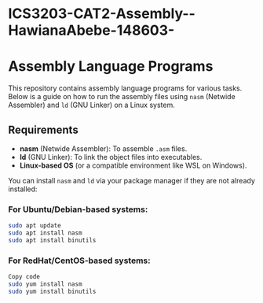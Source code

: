 # ICS3203-CAT2-Assembly--HawianaAbebe-148603-

# Assembly Language Programs

This repository contains assembly language programs for various tasks. Below is a guide on how to run the assembly files using `nasm` (Netwide Assembler) and `ld` (GNU Linker) on a Linux system.

## Requirements

- **nasm** (Netwide Assembler): To assemble `.asm` files.
- **ld** (GNU Linker): To link the object files into executables.
- **Linux-based OS** (or a compatible environment like WSL on Windows).

You can install `nasm` and `ld` via your package manager if they are not already installed:

### For Ubuntu/Debian-based systems:
```bash
sudo apt update
sudo apt install nasm
sudo apt install binutils
```

### For RedHat/CentOS-based systems:
```bash
Copy code
sudo yum install nasm
sudo yum install binutils
```
